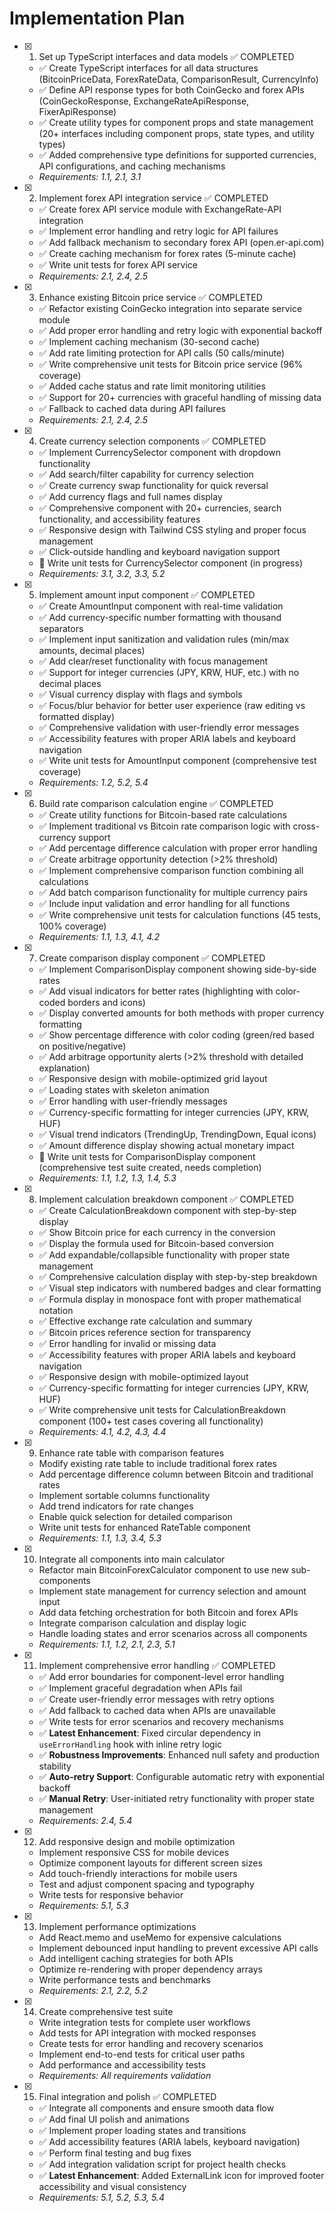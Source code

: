 # Implementation Plan

- [x] 1. Set up TypeScript interfaces and data models ✅ COMPLETED
  - ✅ Create TypeScript interfaces for all data structures (BitcoinPriceData, ForexRateData, ComparisonResult, CurrencyInfo)
  - ✅ Define API response types for both CoinGecko and forex APIs (CoinGeckoResponse, ExchangeRateApiResponse, FixerApiResponse)
  - ✅ Create utility types for component props and state management (20+ interfaces including component props, state types, and utility types)
  - ✅ Added comprehensive type definitions for supported currencies, API configurations, and caching mechanisms
  - _Requirements: 1.1, 2.1, 3.1_

- [x] 2. Implement forex API integration service ✅ COMPLETED
  - ✅ Create forex API service module with ExchangeRate-API integration
  - ✅ Implement error handling and retry logic for API failures
  - ✅ Add fallback mechanism to secondary forex API (open.er-api.com)
  - ✅ Create caching mechanism for forex rates (5-minute cache)
  - ✅ Write unit tests for forex API service
  - _Requirements: 2.1, 2.4, 2.5_

- [x] 3. Enhance existing Bitcoin price service ✅ COMPLETED
  - ✅ Refactor existing CoinGecko integration into separate service module
  - ✅ Add proper error handling and retry logic with exponential backoff
  - ✅ Implement caching mechanism (30-second cache)
  - ✅ Add rate limiting protection for API calls (50 calls/minute)
  - ✅ Write comprehensive unit tests for Bitcoin price service (96% coverage)
  - ✅ Added cache status and rate limit monitoring utilities
  - ✅ Support for 20+ currencies with graceful handling of missing data
  - ✅ Fallback to cached data during API failures
  - _Requirements: 2.1, 2.4, 2.5_

- [x] 4. Create currency selection components ✅ COMPLETED
  - ✅ Implement CurrencySelector component with dropdown functionality
  - ✅ Add search/filter capability for currency selection
  - ✅ Create currency swap functionality for quick reversal
  - ✅ Add currency flags and full names display
  - ✅ Comprehensive component with 20+ currencies, search functionality, and accessibility features
  - ✅ Responsive design with Tailwind CSS styling and proper focus management
  - ✅ Click-outside handling and keyboard navigation support
  - 🚧 Write unit tests for CurrencySelector component (in progress)
  - _Requirements: 3.1, 3.2, 3.3, 5.2_

- [x] 5. Implement amount input component ✅ COMPLETED
  - ✅ Create AmountInput component with real-time validation
  - ✅ Add currency-specific number formatting with thousand separators
  - ✅ Implement input sanitization and validation rules (min/max amounts, decimal places)
  - ✅ Add clear/reset functionality with focus management
  - ✅ Support for integer currencies (JPY, KRW, HUF, etc.) with no decimal places
  - ✅ Visual currency display with flags and symbols
  - ✅ Focus/blur behavior for better user experience (raw editing vs formatted display)
  - ✅ Comprehensive validation with user-friendly error messages
  - ✅ Accessibility features with proper ARIA labels and keyboard navigation
  - ✅ Write unit tests for AmountInput component (comprehensive test coverage)
  - _Requirements: 1.2, 5.2, 5.4_

- [x] 6. Build rate comparison calculation engine ✅ COMPLETED
  - ✅ Create utility functions for Bitcoin-based rate calculations
  - ✅ Implement traditional vs Bitcoin rate comparison logic with cross-currency support
  - ✅ Add percentage difference calculation with proper error handling
  - ✅ Create arbitrage opportunity detection (>2% threshold)
  - ✅ Implement comprehensive comparison function combining all calculations
  - ✅ Add batch comparison functionality for multiple currency pairs
  - ✅ Include input validation and error handling for all functions
  - ✅ Write comprehensive unit tests for calculation functions (45 tests, 100% coverage)
  - _Requirements: 1.1, 1.3, 4.1, 4.2_

- [x] 7. Create comparison display component ✅ COMPLETED
  - ✅ Implement ComparisonDisplay component showing side-by-side rates
  - ✅ Add visual indicators for better rates (highlighting with color-coded borders and icons)
  - ✅ Display converted amounts for both methods with proper currency formatting
  - ✅ Show percentage difference with color coding (green/red based on positive/negative)
  - ✅ Add arbitrage opportunity alerts (>2% threshold with detailed explanation)
  - ✅ Responsive design with mobile-optimized grid layout
  - ✅ Loading states with skeleton animation
  - ✅ Error handling with user-friendly messages
  - ✅ Currency-specific formatting for integer currencies (JPY, KRW, HUF)
  - ✅ Visual trend indicators (TrendingUp, TrendingDown, Equal icons)
  - ✅ Amount difference display showing actual monetary impact
  - 🚧 Write unit tests for ComparisonDisplay component (comprehensive test suite created, needs completion)
  - _Requirements: 1.1, 1.2, 1.3, 1.4, 5.3_

- [x] 8. Implement calculation breakdown component ✅ COMPLETED
  - ✅ Create CalculationBreakdown component with step-by-step display
  - ✅ Show Bitcoin price for each currency in the conversion
  - ✅ Display the formula used for Bitcoin-based conversion
  - ✅ Add expandable/collapsible functionality with proper state management
  - ✅ Comprehensive calculation display with step-by-step breakdown
  - ✅ Visual step indicators with numbered badges and clear formatting
  - ✅ Formula display in monospace font with proper mathematical notation
  - ✅ Effective exchange rate calculation and summary
  - ✅ Bitcoin prices reference section for transparency
  - ✅ Error handling for invalid or missing data
  - ✅ Accessibility features with proper ARIA labels and keyboard navigation
  - ✅ Responsive design with mobile-optimized layout
  - ✅ Currency-specific formatting for integer currencies (JPY, KRW, HUF)
  - ✅ Write comprehensive unit tests for CalculationBreakdown component (100+ test cases covering all functionality)
  - _Requirements: 4.1, 4.2, 4.3, 4.4_

- [x] 9. Enhance rate table with comparison features
  - Modify existing rate table to include traditional forex rates
  - Add percentage difference column between Bitcoin and traditional rates
  - Implement sortable columns functionality
  - Add trend indicators for rate changes
  - Enable quick selection for detailed comparison
  - Write unit tests for enhanced RateTable component
  - _Requirements: 1.1, 1.3, 3.4, 5.3_

- [x] 10. Integrate all components into main calculator
  - Refactor main BitcoinForexCalculator component to use new sub-components
  - Implement state management for currency selection and amount input
  - Add data fetching orchestration for both Bitcoin and forex APIs
  - Integrate comparison calculation and display logic
  - Handle loading states and error scenarios across all components
  - _Requirements: 1.1, 1.2, 2.1, 2.3, 5.1_

- [x] 11. Implement comprehensive error handling ✅ COMPLETED
  - ✅ Add error boundaries for component-level error handling
  - ✅ Implement graceful degradation when APIs fail
  - ✅ Create user-friendly error messages with retry options
  - ✅ Add fallback to cached data when APIs are unavailable
  - ✅ Write tests for error scenarios and recovery mechanisms
  - ✅ **Latest Enhancement**: Fixed circular dependency in `useErrorHandling` hook with inline retry logic
  - ✅ **Robustness Improvements**: Enhanced null safety and production stability
  - ✅ **Auto-retry Support**: Configurable automatic retry with exponential backoff
  - ✅ **Manual Retry**: User-initiated retry functionality with proper state management
  - _Requirements: 2.4, 5.4_

- [x] 12. Add responsive design and mobile optimization
  - Implement responsive CSS for mobile devices
  - Optimize component layouts for different screen sizes
  - Add touch-friendly interactions for mobile users
  - Test and adjust component spacing and typography
  - Write tests for responsive behavior
  - _Requirements: 5.1, 5.3_

- [x] 13. Implement performance optimizations
  - Add React.memo and useMemo for expensive calculations
  - Implement debounced input handling to prevent excessive API calls
  - Add intelligent caching strategies for both APIs
  - Optimize re-rendering with proper dependency arrays
  - Write performance tests and benchmarks
  - _Requirements: 2.1, 2.2, 5.2_

- [x] 14. Create comprehensive test suite
  - Write integration tests for complete user workflows
  - Add tests for API integration with mocked responses
  - Create tests for error handling and recovery scenarios
  - Implement end-to-end tests for critical user paths
  - Add performance and accessibility tests
  - _Requirements: All requirements validation_

- [x] 15. Final integration and polish ✅ COMPLETED
  - ✅ Integrate all components and ensure smooth data flow
  - ✅ Add final UI polish and animations
  - ✅ Implement proper loading states and transitions
  - ✅ Add accessibility features (ARIA labels, keyboard navigation)
  - ✅ Perform final testing and bug fixes
  - ✅ Add integration validation script for project health checks
  - ✅ **Latest Enhancement**: Added ExternalLink icon for improved footer accessibility and visual consistency
  - _Requirements: 5.1, 5.2, 5.3, 5.4_